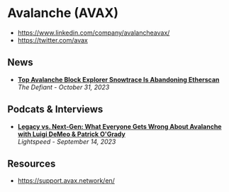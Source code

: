 # Avalanche (AVAX)

- https://www.linkedin.com/company/avalancheavax/
- https://twitter.com/avax
  
## News

- [**Top Avalanche Block Explorer Snowtrace Is Abandoning Etherscan**](https://thedefiant.io/top-avalanche-block-explorer-snowtrace-is-abandoning-etherscan)
  <br/>_The Defiant - October 31, 2023_

## Podcats & Interviews

- [**Legacy vs. Next-Gen: What Everyone Gets Wrong About Avalanche with Luigi DeMeo & Patrick O'Grady**](https://www.youtube.com/watch?v=-zqqVKT5SfE)
  <br/>_Lightspeed - September 14, 2023_

## Resources

- https://support.avax.network/en/
